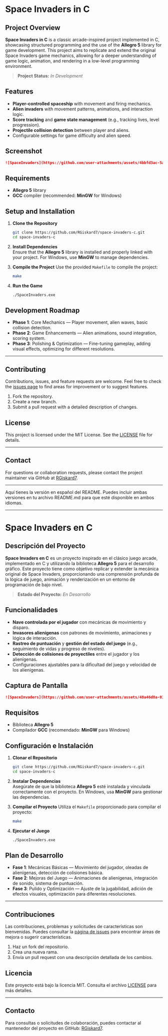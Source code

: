 # Space Invaders in C

## Project Overview
**Space Invaders in C** is a classic arcade-inspired project implemented in C, showcasing structured programming and the use of the **Allegro 5** library for game development. This project aims to replicate and extend the original Space Invaders game mechanics, allowing for a deeper understanding of game logic, animation, and rendering in a low-level programming environment.

> **Project Status:** _In Development_

## Features
- **Player-controlled spaceship** with movement and firing mechanics.
- **Alien invaders** with movement patterns, animations, and interaction logic.
- **Score tracking** and **game state management** (e.g., tracking lives, level progression).
- **Projectile collision detection** between player and aliens.
- Configurable settings for game difficulty and alien speed.

## Screenshot
```markdown
![SpaceInvaders](https://github.com/user-attachments/assets/4bbfd3ac-5afa-4fbc-a61e-b6cd670580fb)

```

## Requirements
- **Allegro 5** library
- **GCC** compiler (recommended: **MinGW** for Windows)

## Setup and Installation

1. **Clone the Repository**
   ```bash
   git clone https://github.com/RGiskard7/space-invaders-c.git
   cd space-invaders-c
   ```

2. **Install Dependencies**  
   Ensure that the **Allegro 5** library is installed and properly linked with your project. For Windows, use **MinGW** to manage dependencies.

3. **Compile the Project**
   Use the provided `Makefile` to compile the project:
   ```bash
   make
   ```

4. **Run the Game**
   ```bash
   ./SpaceInvaders.exe
   ```

## Development Roadmap
- **Phase 1**: Core Mechanics — Player movement, alien waves, basic collision detection.
- **Phase 2**: Game Enhancements — Alien animations, sound integration, scoring system.
- **Phase 3**: Polishing & Optimization — Fine-tuning gameplay, adding visual effects, optimizing for different resolutions.
  
---

## Contributing
Contributions, issues, and feature requests are welcome. Feel free to check the [issues page](https://github.com/RGiskard7/space-invaders-c/issues) to find areas for improvement or to suggest features.

1. Fork the repository.
2. Create a new branch.
3. Submit a pull request with a detailed description of changes.

## License
This project is licensed under the MIT License. See the [LICENSE](LICENSE) file for details.

---

## Contact
For questions or collaboration requests, please contact the project maintainer via GitHub at [RGiskard7](https://github.com/RGiskard7).

--- 

Aquí tienes la versión en español del README. Puedes incluir ambas versiones en tu archivo README.md para que esté disponible en ambos idiomas.

---

# Space Invaders en C

## Descripción del Proyecto
**Space Invaders en C** es un proyecto inspirado en el clásico juego arcade, implementado en C y utilizando la biblioteca **Allegro 5** para el desarrollo gráfico. Este proyecto tiene como objetivo replicar y extender la mecánica original de Space Invaders, proporcionando una comprensión profunda de la lógica de juego, animación y renderización en un entorno de programación de bajo nivel.

> **Estado del Proyecto:** _En Desarrollo_

## Funcionalidades
- **Nave controlada por el jugador** con mecánicas de movimiento y disparo.
- **Invasores alienígenas** con patrones de movimiento, animaciones y lógica de interacción.
- **Rastreo de puntuación** y **gestión del estado del juego** (e.g., seguimiento de vidas y progreso de niveles).
- **Detección de colisiones de proyectiles** entre el jugador y los alienígenas.
- Configuraciones ajustables para la dificultad del juego y velocidad de los alienígenas.

## Captura de Pantalla
```markdown
![SpaceInvaders](https://github.com/user-attachments/assets/48a46d8a-0180-436b-8c95-7769712331ff)

```

## Requisitos
- Biblioteca **Allegro 5**
- Compilador **GCC** (recomendado: **MinGW** para Windows)

## Configuración e Instalación

1. **Clonar el Repositorio**
   ```bash
   git clone https://github.com/RGiskard7/space-invaders-c.git
   cd space-invaders-c
   ```

2. **Instalar Dependencias**  
   Asegúrate de que la biblioteca **Allegro 5** esté instalada y vinculada correctamente con el proyecto. En Windows, usa **MinGW** para gestionar las dependencias.

3. **Compilar el Proyecto**
   Utiliza el `Makefile` proporcionado para compilar el proyecto:
   ```bash
   make
   ```

4. **Ejecutar el Juego**
   ```bash
   ./SpaceInvaders.exe
   ```

## Plan de Desarrollo
- **Fase 1**: Mecánicas Básicas — Movimiento del jugador, oleadas de alienígenas, detección de colisiones básica.
- **Fase 2**: Mejoras del Juego — Animaciones de alienígenas, integración de sonido, sistema de puntuación.
- **Fase 3**: Pulido y Optimización — Ajuste de la jugabilidad, adición de efectos visuales, optimización para diferentes resoluciones.

---

## Contribuciones
Las contribuciones, problemas y solicitudes de características son bienvenidas. Puedes consultar la [página de issues](https://github.com/RGiskard7/space-invaders-c/issues) para encontrar áreas de mejora o sugerir características.

1. Haz un fork del repositorio.
2. Crea una nueva rama.
3. Envía un pull request con una descripción detallada de los cambios.

## Licencia
Este proyecto está bajo la licencia MIT. Consulta el archivo [LICENSE](LICENSE) para más detalles.

---

## Contacto
Para consultas o solicitudes de colaboración, puedes contactar al mantenedor del proyecto en GitHub: [RGiskard7](https://github.com/RGiskard7).
